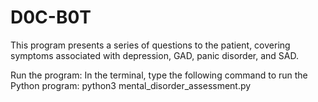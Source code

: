 # D0C-B0T
This program presents a series of questions to the patient, covering symptoms associated with depression, GAD, panic disorder, and SAD.

Run the program: In the terminal, type the following command to run the Python program:
python3 mental_disorder_assessment.py
